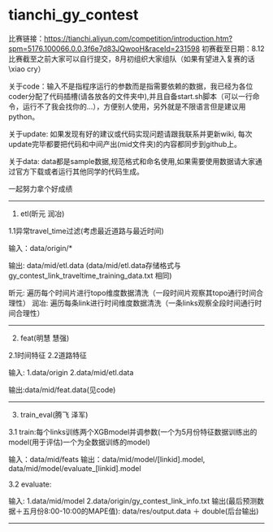 # tianchi_gy_contest
比赛链接：https://tianchi.aliyun.com/competition/introduction.htm?spm=5176.100066.0.0.3f6e7d83JQwooH&raceId=231598
初赛截至日期：8.12
比赛截至之前大家可以自行提交，8月初组织大家组队（如果有望进入复赛的话\xiao cry）

关于code：输入不是指程序运行的参数而是指需要依赖的数据，我已经为各位coder分配了代码插槽(请各放各的文件夹中),并且自备start.sh脚本（可以一行命令，运行不了我会找你的...），方便别人使用，另外就是不限语言但是建议用python。

关于update: 如果发现有好的建议或代码实现问题请跟我联系并更新wiki, 每次update完毕都要把代码和中间产出(mid文件夹)的内容都同步到github上。

关于data: data都是sample数据,规范格式和命名使用,如果需要使用数据请大家通过官方下载或者运行其他同学的代码生成。

一起努力拿个好成绩

***

1. etl(昕元 润冶)

1.1异常travel_time过滤(考虑最近道路与最近时间)

输入：data/origin/*

输出: data/mid/etl.data
(data/mid/etl.data存储格式与gy_contest_link_traveltime_training_data.txt 相同)

昕元: 遍历每个时间片进行topo维度数据清洗（一段时间片观察其topo通行时间合理性）
润冶: 遍历每条link进行时间维度数据清洗（一条links观察全段时间通行时间合理性）

***

2. feat(明慧 慧强)

2.1时间特征
2.2道路特征

输入:
1.data/origin
2.data/mid/etl.data

输出:data/mid/feat.data(见code)


***

3. train_eval(腾飞 泽军)

3.1 train:每个links训练两个XGBmodel并调参数(一个为5月份特征数据训练出的model(用于评估)一个为全数据训练的model)

输入：data/mid/feats
输出：data/mid/model/[linkid].model, data/mid/model/evaluate_[linkid].model

3.2 evaluate:

输入: 1.data/mid/model 2.data/origin/gy_contest_link_info.txt
输出(最后预测数据＋五月份8:00-10:00的MAPE值): data/res/output.data ＋ double(后台输出)
***




